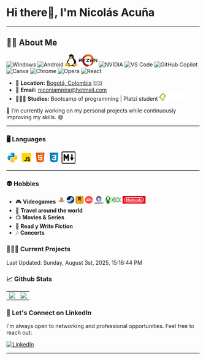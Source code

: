 # **Hi there👋, I'm Nicolás Acuña**

---

## **🧑‍💻 About Me**

<!-- NOTA: GitHub sanitiza <symbol>/<use> en README de perfil, por lo que se reemplaza el sprite por SVGs/IMGs directos para asegurar renderizado. -->
<p>
	<!-- Windows -->
	<img src="https://img.icons8.com/?size=100&id=108792&format=png&color=000000" alt="Windows" width="32" height="32" />
	<!-- Android -->
	<img src="https://img.icons8.com/?size=100&id=114425&format=png&color=000000" alt="Android" width="32" height="32" />
	<!-- Linux (Tux) pesado -> uso imagen local para no duplicar código enorme -->
	<img src="./assets/tux.svg" alt="Linux Tux" width="32" height="32" />
	<!-- Ryzen (gradiente grande) también como imagen local -->
	<img src="./assets/ryzen.svg" alt="Ryzen" width="48" height="32" />
	<!-- NVIDIA -->
	<img src="https://img.icons8.com/?size=100&id=yqf95864UzeQ&format=png&color=000000" alt="NVIDIA" width="32" height="32" />
    <!-- VS Code -->
	<img src="https://upload.wikimedia.org/wikipedia/commons/9/9a/Visual_Studio_Code_1.35_icon.svg" alt="VS Code" width="32" height="32" />
	<!-- GitHub Copilot (simple-icons) -->
	<img src="https://img.icons8.com/?size=100&id=Yl9ip6CjqAEI&format=png&color=000000" alt="GitHub Copilot" width="32" height="32" />
	<!-- Canva -->
	<img src="https://img.icons8.com/?size=100&id=iWw83PVcBpLw&format=png&color=000000" alt="Canva" width="32" height="32" />
	<!-- Chrome -->
	<img src="https://upload.wikimedia.org/wikipedia/commons/e/e1/Google_Chrome_icon_%28February_2022%29.svg" alt="Chrome" width="32" height="32" />
	<!-- Opera -->
    <img src="https://upload.wikimedia.org/wikipedia/commons/4/49/Opera_2015_icon.svg" alt="Opera" width="32" height="32" />
	<!-- React (imagen externa por ahora) -->
	<img width="32" height="32" alt="React" src="https://img.icons8.com/external-tal-revivo-color-tal-revivo/48/external-react-a-javascript-library-for-building-user-interfaces-logo-color-tal-revivo.png" />
</p>

- 📍 **Location:** <a href="https://www.google.com/maps/search/bogot%C3%A1/@4.6486259,-74.2478946,11z" target="_blank">Bogotá, Colombia</a> 🇨🇴
- 📧 **Email:** [niconiampira@hotmail.com](mailto:niconiampira@hotmail.com)
- 👨🏼‍🎓 **Studies:** Bootcamp of programming | Platzi student  <img height="20" width="60" src="./assets/Platzi_large.svg" /> 

🔭 I’m currently working on my personal projects while continuously improving my skills. 😄

---

### 🖥️ **Languages**

<img height="32" width="32" src="./assets/icons8-python-96.svg" />  <img height="32" width="32" src="./assets/icons8-javascript-96.svg" />  <img height="32" width="32" src="./assets/icons8-html-96.svg" />  <img height="32" width="32" src="./assets/icons8-css3-96.svg" />  <img height="32" width="36" src="./assets/Markdown-mark.svg" />


---

### 👽 **Hobbies**

- 🎮 **Videogames** <img height="20" width="20" src="./assets/icons8-play-station.svg" />  <img height="20" width="20" src="./assets/Steam_icon_logo.svg" />   <img height="20" width="20" src="./assets/rockstar-games.svg" />    <img height="20" width="20" src="./assets/Electronic-Arts-Logo.svg" />   <img height="20" width="26" src="./assets/Ubisoft-logo.svg" />   <img height="20" width="40" src="./assets/xbox-9.svg" />   <img height="20" width="60" src="./assets/Nintendo.svg" />
- 🧳 **Travel around the world**
- 📺 **Movies & Series**
- 📖 **Read y Write Fiction**
- 🎶 **Concerts**
  
### 👷🏻‍♂️ **Current Projects**

<!--RECENT_ACTIVITY:start-->
<!--RECENT_ACTIVITY:end-->
<!--RECENT_ACTIVITY:last_update-->
Last Updated: Sunday, August 3st, 2025, 15:16:44 PM
<!--RECENT_ACTIVITY:last_update_end-->

### 📈 **Github Stats**

<table><tr><td valign="top" width="50%">

<img src="https://github-readme-stats-c1m3-git-master-nikosophoscodes-projects.vercel.app/api?username=NikosophosCode&show_icons=true&count_private=true&hide_border=true" align="left" style="width: 97%" />

</td><td valign="top" width="50%">

<img src="https://github-readme-stats-c1m3-git-master-nikosophoscodes-projects.vercel.app/api/top-langs/?username=NikosophosCode&hide_border=true&layout=compact" align="left" style="width: 97%" />

</td></tr></table>  

### 📇 Let's Connect on LinkedIn

I'm always open to networking and professional opportunities. Feel free to reach out:

[![LinkedIn](https://img.shields.io/badge/LinkedIn-0077B5?style=for-the-badge&logo=linkedin&logoColor=white)](https://www.linkedin.com/in/nicolas-adrian-acuña-niampira-1a09aa360/)

---
